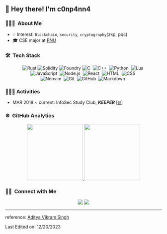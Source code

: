 ## 👋 Hey there! I'm c0np4nn4


### 👨🏻‍💻 &nbsp;About Me
- 💡 Interest: `Blockchain`, `security`, `cryptography`(zkp, pqc)
- 🎓 CSE major at [PNU](https://cse.pusan.ac.kr/cseEng/index..do)

### 🛠 &nbsp;Tech Stack

<center> 

![Rust](https://img.shields.io/badge/-Rust-05122A?style=flat&logo=rust)
![Solidity](https://img.shields.io/badge/-Solidity-05122A?style=flat&logo=solidity)
![Foundry](https://img.shields.io/badge/-Foundry-05122A?style=flat&logo=foundry)
![C](https://img.shields.io/badge/-C-05122A?style=flat&logo=C&logoColor=A8B9CC)&nbsp;
![C++](https://img.shields.io/badge/-C++-05122A?style=flat&logo=C%2B%2B&logoColor=00599C)&nbsp;
![Python](https://img.shields.io/badge/-Python-05122A?style=flat&logo=python)&nbsp;
![Lua](https://img.shields.io/badge/-Lua-05122A?style=flat&logo=lua)&nbsp;
\
![JavaScript](https://img.shields.io/badge/-JavaScript-05122A?style=flat&logo=javascript)&nbsp;
![Node.js](https://img.shields.io/badge/-Node.js-05122A?style=flat&logo=node.js)&nbsp;
![React](https://img.shields.io/badge/-React-05122A?style=flat&logo=react)&nbsp;
![HTML](https://img.shields.io/badge/-HTML-05122A?style=flat&logo=HTML5)&nbsp;
![CSS](https://img.shields.io/badge/-CSS-05122A?style=flat&logo=CSS3&logoColor=1572B6)&nbsp;
\
![Neovim](https://img.shields.io/badge/-Nvim-05122A?style=flat&logo=neovim)&nbsp;
![Git](https://img.shields.io/badge/-Git-05122A?style=flat&logo=git)&nbsp;
![GitHub](https://img.shields.io/badge/-GitHub-05122A?style=flat&logo=github)&nbsp;
![Markdown](https://img.shields.io/badge/-Markdown-05122A?style=flat&logo=markdown)&nbsp;

</center>

### 🚶🏼‍♂️ Activities
- MAR 2018 ~ current: InfoSec Study Club, ***KEEPER*** [[🌐](https://keeper.or.kr/)]

### ⚙️ &nbsp;GitHub Analytics

<p align="center">
<a href="https://github.com/c0np4nn4">
  <img height="180em" src="https://github-readme-stats-eight-theta.vercel.app/api?username=c0np4nn4&show_icons=true&theme=algolia&include_all_commits=true&count_private=true"/>
  <img height="180em" src="https://github-readme-stats-eight-theta.vercel.app/api/top-langs/?username=c0np4nn4&layout=compact&langs_count=10&theme=algolia"/>
</a>
</p>

### 🤝🏻 &nbsp;Connect with Me

<p align="center">
<a href="https://www.linkedin.com/in/%EC%8A%B9%ED%98%84-%EC%A1%B0-624011233/"><img src="https://img.shields.io/badge/-seunghyun%20Cho-0077B5?style=flat&logo=Linkedin&logoColor=white"/></a>
<a href="mailto:c0np4nn4@gmail.com"><img src="https://img.shields.io/badge/-c0np4nn4@gmail.com-D14836?style=flat&logo=Gmail&logoColor=white"/></a>
</p>

-----
reference: [Aditya Vikram Singh](https://github.com/AVS1508)

Last Edited on: 12/20/2023
